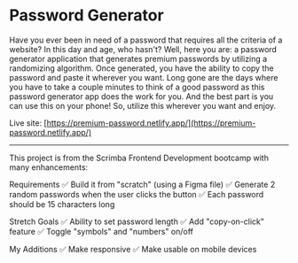 # Password Generator

Have you ever been in need of a password that requires all the criteria 
of a website? In this day and age, who hasn't? Well, here you are: a
password generator application that generates premium passwords by utilizing a randomizing algorithm. Once generated, you have the ability to copy the password and paste it wherever you want. Long gone are the days where you have to take a couple minutes to think of a good password as this password generator app does the work for you. And the best part is you can use this on your phone! So, utilize this wherever you want and enjoy.

Live site: [https://premium-password.netlify.app/](https://premium-password.netlify.app/)

<hr>

This project is from the Scrimba Frontend Development bootcamp with many
enhancements:

Requirements
✅ Build it from "scratch" (using a Figma file)
✅ Generate 2 random passwords when the user clicks the button
✅ Each password should be 15 characters long

Stretch Goals
✅ Ability to set password length
✅ Add "copy-on-click" feature
✅ Toggle "symbols" and "numbers" on/off

My Additions
✅ Make responsive
✅ Make usable on mobile devices
